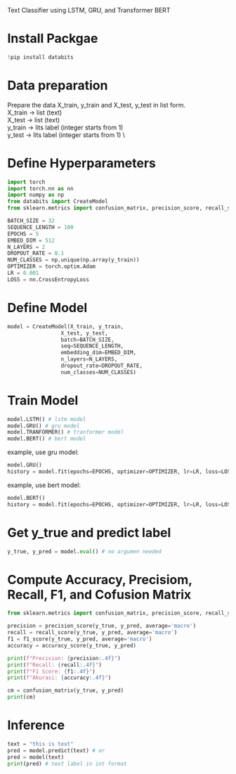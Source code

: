 Text Classifier using LSTM, GRU, and Transformer BERT

# Install Packgae
```python
!pip install databits
```

# Data preparation
Prepare the data X_train, y_train and X_test, y_test in list form. \
X_train -> list (text) \
X_test -> list (text) \
y_train -> lits label (integer starts from 1) \
y_test -> lits label (integer starts from 1) \

# Define Hyperparameters
```python
import torch
import torch.nn as nn
import numpy as np
from databits import CreateModel
from sklearn.metrics import confusion_matrix, precision_score, recall_score, f1_score, accuracy_score

BATCH_SIZE = 32
SEQUENCE_LENGTH = 100
EPOCHS = 5
EMBED_DIM = 512
N_LAYERS = 2
DROPOUT_RATE = 0.1
NUM_CLASSES = np.unique(np.array(y_train))
OPTIMIZER = torch.optim.Adam
LR = 0.001
LOSS = nn.CrossEntropyLoss
```

# Define Model
```python
model = CreateModel(X_train, y_train,
                 X_test, y_test,
                 batch=BATCH_SIZE,
                 seq=SEQUENCE_LENGTH,
                 embedding_dim=EMBED_DIM,
                 n_layers=N_LAYERS,
                 dropout_rate=DROPOUT_RATE,
                 num_classes=NUM_CLASSES)
```
# Train Model
```python
model.LSTM() # lstm model
model.GRU() # gru model
model.TRANFORMER() # tranformer model
model.BERT() # bert model
```
example, use gru model:
```python
model.GRU()
history = model.fit(epochs=EPOCHS, optimizer=OPTIMIZER, lr=LR, loss=LOSS)
```
example, use bert model:
```python
model.BERT()
history = model.fit(epochs=EPOCHS, optimizer=OPTIMIZER, lr=LR, loss=LOSS)
```

# Get y_true and predict label
```python
y_true, y_pred = model.eval() # no argumen needed
```

# Compute Accuracy, Precisiom, Recall, F1, and Cofusion Matrix
```python
from sklearn.metrics import confusion_matrix, precision_score, recall_score, f1_score, accuracy_score

precision = precision_score(y_true, y_pred, average='macro')
recall = recall_score(y_true, y_pred, average='macro')
f1 = f1_score(y_true, y_pred, average='macro')
accuracy = accuracy_score(y_true, y_pred)

print(f"Precision: {precision:.4f}")
print(f"Recall: {recall:.4f}")
print(f"F1 Score: {f1:.4f}")
print(f"Akurasi: {accuracy:.4f}")

cm = confusion_matrix(y_true, y_pred)
print(cm)
```

# Inference
```python
text = "this is text"
pred = model.predict(text) # or
pred = model(text)
print(pred) # text label in int format
```
